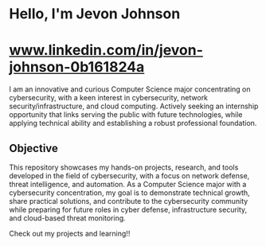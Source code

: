 # Hello, I'm Jevon Johnson
# www.linkedin.com/in/jevon-johnson-0b161824a


I am an innovative and curious Computer Science major concentrating on cybersecurity, with a keen interest in cybersecurity, network security/infrastructure, and cloud computing. Actively seeking an internship opportunity that links serving the public with future technologies, while applying technical ability and establishing a robust professional foundation.

## Objective
</div>
This repository showcases my hands-on projects, research, and tools developed in the field of cybersecurity, with a focus on network defense, threat intelligence, and automation. As a Computer Science major with a cybersecurity concentration, my goal is to demonstrate technical growth, share practical solutions, and contribute to the cybersecurity community while preparing for future roles in cyber defense, infrastructure security, and cloud-based threat monitoring.


Check out my projects and learning!!
